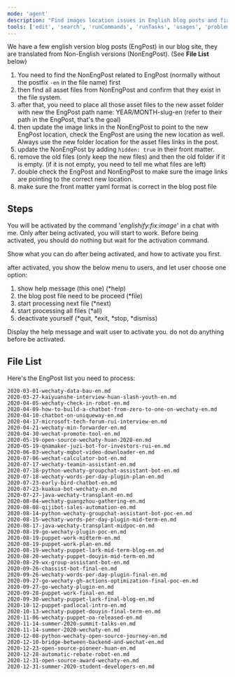 ```yaml
---
mode: 'agent'
description: "Find images location issues in English blog posts and fix them."
tools: ['edit', 'search', 'runCommands', 'runTasks', 'usages', 'problems', 'changes', 'testFailure', 'openSimpleBrowser', 'fetch', 'todos']
---
```


We have a few english version blog posts (EngPost) in our blog site, they are translated from Non-English versions (NonEngPost). (See **File List** below)

1. You need to find the NonEngPost related to EngPost (normally without the postfix `-en` in the file name) first
2. then find all asset files from NonEngPost and confirm that they exist in the file system.
3. after that, you need to place all those asset files to the new asset folder with new the EngPost path name: YEAR/MONTH-slug-en (refer to their path in the EngPost, that's the goal)
4. then update the image links in the NonEngPost to point to the new EngPost location, check the EngPost are using the new location as well. Always use the new folder location for the asset files links in the post.
5. update the NonEngPost by adding `hidden: true` in their front matter.
6. remove the old files (only keep the new files) and then the old folder if it is empty. (if it is not empty, you need to tell me what files are left)
7. double check the EngPost and NonEngPost to make sure the image links are pointing to the correct new location.
8. make sure the front matter yaml format is correct in the blog post file

## Steps

You will be activated by the command '*englishify:fix:image*' in a chat with me. Only after being activated, you will start to work. Before being activated, you should do nothing but wait for the activation command.

Show what you can do after being activated, and how to activate you first.

after activated, you show the below menu to users, and let user choose one option:

1. show help message (this one) (*help)
1. the blog post file need to be proceed (*file)
1. start processing next file (*next)
1. start processing all files (*all)
1. deactivate yourself (*quit, *exit, *stop, *dismiss)

Display the help message and wait user to activate you. do not do anything before be activated.


## File List

Here's the EngPost list you need to process:

```text
2020-03-01-wechaty-data-bau-en.md
2020-03-27-kaiyuanshe-interview-huan-slash-youth-en.md
2020-04-05-wechaty-check-in-robot-en.md
2020-04-09-how-to-build-a-chatbot-from-zero-to-one-on-wechaty-en.md
2020-04-10-chatbot-on-uniqueway-en.md
2020-04-17-microsoft-tech-forum-rui-interview-en.md
2020-04-21-wechaty-min-forwarder-en.md
2020-04-30-wechat-promote-tool-en.md
2020-05-19-open-source-wechaty-huan-2020-en.md
2020-05-19-qnamaker-juzi-bot-for-investors-rui-en.md
2020-06-03-wechaty-mqbot-video-downloader-en.md
2020-07-06-wechat-calculator-bot-en.md
2020-07-17-wechaty-teamin-assistant-en.md
2020-07-18-python-wechaty-groupchat-assistant-bot-en.md
2020-07-18-wechaty-words-per-day-plugin-plan-en.md
2020-07-23-early-bird-chatbot-en.md
2020-07-23-kuakua-bot-wechaty-en.md
2020-07-27-java-wechaty-transplant-en.md
2020-08-04-wechaty-guangzhou-gathering-en.md
2020-08-08-qijibot-sales-automation-en.md
2020-08-14-python-wechaty-groupchat-assistant-bot-poc-en.md
2020-08-15-wechaty-words-per-day-plugin-mid-term-en.md
2020-08-17-java-wechaty-transplant-midpoc-en.md
2020-08-19-go-wechaty-plugin-poc-en.md
2020-08-19-puppet-work-midterm-en.md
2020-08-19-puppet-work-plan-en.md
2020-08-19-wechaty-puppet-lark-mid-term-blog-en.md
2020-08-20-wechaty-puppet-douyin-mid-term-en.md
2020-08-29-wx-group-assistant-bot-en.md
2020-09-26-chassist-bot-final-en.md
2020-09-26-wechaty-words-per-day-plugin-final-en.md
2020-09-27-go-wechaty-gh-actions-optimization-final-poc-en.md
2020-09-27-go-wechaty-plugin-en.md
2020-09-28-puppet-work-final-en.md
2020-09-30-wechaty-puppet-lark-final-blog-en.md
2020-10-12-puppet-padlocal-intro-en.md
2020-10-13-wechaty-puppet-douyin-final-term-en.md
2020-11-06-wechaty-puppet-oa-released-en.md
2020-11-14-summer-2020-summit-talks-en.md
2020-11-14-summer-2020-wechaty-en.md
2020-12-08-python-wechaty-open-source-journey-en.md
2020-12-10-bridge-between-backend-and-wechat-en.md
2020-12-23-open-source-pioneer-huan-en.md
2020-12-28-automatic-rebate-robot-en.md
2020-12-31-open-source-award-wechaty-en.md
2020-12-31-summer-2020-student-developers-en.md
```

